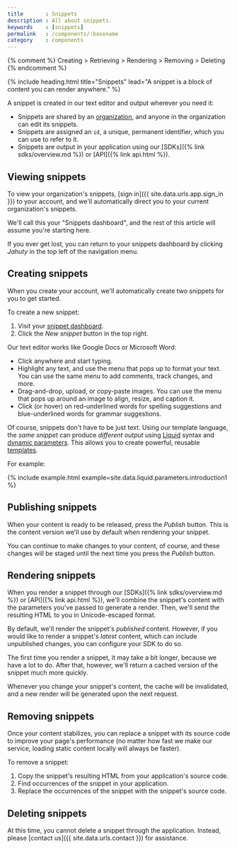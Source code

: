 ```yaml
---
title       : Snippets
description : All about snippets.
keywords    : [snippets]
permalink   : /components/:basename
category    : components
---
```

{% comment %}
  Creating > Retrieving > Rendering > Removing > Deleting
{% endcomment %}

{% include heading.html title="Snippets" lead="A snippet is a block of content you can render anywhere." %}

A snippet is created in our text editor and output wherever you need it:

* Snippets are shared by an [organization](organizations), and anyone in the organization can edit its snippets.
* Snippets are assigned an `id`, a unique, permanent identifier, which you can use to refer to it.
* Snippets are output in your application using our [SDKs]({% link sdks/overview.md %}) or [API]({% link api.html %}).

## Viewing snippets

To view your organization's snippets, [sign in]({{ site.data.urls.app.sign_in }}) to your account, and we'll automatically direct you to your current organization's snippets.

We'll call this your "Snippets dashboard", and the rest of this article will assume you're starting here.

If you ever get lost, you can return to your snippets dashboard by clicking _Jahuty_ in the top left of the navigation menu.

## Creating snippets

When you create your account, we'll automatically create two snippets for you to get started.

To create a new snippet:

1. Visit your [snippet dashboard](#viewing-snippets).
1. Click the _New snippet_ button in the top right.

Our text editor works like Google Docs or Microsoft Word:

* Click anywhere and start typing.
* Highlight any text, and use the menu that pops up to format your text. You can use the same menu to add comments, track changes, and more.
* Drag-and-drop, upload, or copy-paste images. You can use the menu that pops up around an image to align, resize, and caption it.
* Click (or hover) on red-underlined words for spelling suggestions and blue-underlined words for grammar suggestions.

Of course, snippets don't have to be just text. Using our template language, the _same snippet_ can produce _different output_ using  [Liquid](/liquid/introduction) syntax and [dynamic parameters](/liquid/parameters). This allows you to create powerful, reusable [templates](/liquid/introduction).

For example:

{% include example.html example=site.data.liquid.parameters.introduction1 %}

## Publishing snippets

When your content is ready to be released, press the _Publish_ button. This is the content version we'll use by default when rendering your snippet.

You can continue to make changes to your content, of course, and these changes will be staged until the next time you press the _Publish_ button.

## Rendering snippets

When you render a snippet through our [SDKs]({% link sdks/overview.md %}) or [API]({% link api.html %}), we'll combine the snippet's content with the parameters you've passed to generate a render. Then, we'll send the resulting HTML to you in Unicode-escaped format.

By default, we'll render the snippet's _published_ content. However, if you would like to render a snippet's _latest_ content, which can include unpublished changes, you can configure your SDK to do so.

The first time you render a snippet, it may take a bit longer, because we have a lot to do. After that, however, we'll return a cached version of the snippet much more quickly.

Whenever you change your snippet's content, the cache will be invalidated, and a new render will be generated upon the next request.

## Removing snippets

Once your content stabilizes, you can replace a snippet with its source code to improve your page's performance (no matter how fast we make our service, loading static content locally will always be faster).

To remove a snippet:

1. Copy the snippet's resulting HTML from your application's source code.
1. Find occurrences of the snippet in your application.
1. Replace the occurrences of the snippet with the snippet's source code.

## Deleting snippets

At this time, you cannot delete a snippet through the application. Instead, please [contact us]({{ site.data.urls.contact }}) for assistance.
